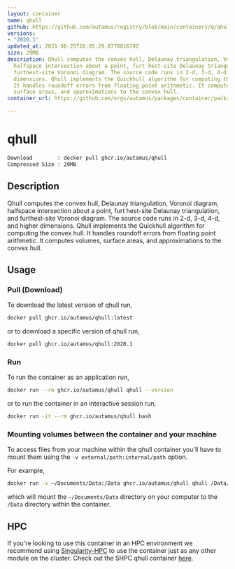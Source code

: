 ```yaml
---
layout: container
name: qhull
github: https://github.com/autamus/registry/blob/main/containers/q/qhull/spack.yaml
versions:
- "2020.1"
updated_at: 2021-06-25T16:05:29.877081679Z
size: 29MB
description: Qhull computes the convex hull, Delaunay triangulation, Voronoi diagram,
  halfspace intersection about a point, furt hest-site Delaunay triangulation, and
  furthest-site Voronoi diagram. The source code runs in 2-d, 3-d, 4-d, and higher
  dimensions. Qhull implements the Quickhull algorithm for computing the convex hull.
  It handles roundoff errors from floating point arithmetic. It computes volumes,
  surface areas, and approximations to the convex hull.
container_url: https://github.com/orgs/autamus/packages/container/package/qhull

---
```

# qhull
```bash 
Download        : docker pull ghcr.io/autamus/qhull
Compressed Size : 29MB
```

## Description
Qhull computes the convex hull, Delaunay triangulation, Voronoi diagram, halfspace intersection about a point, furt hest-site Delaunay triangulation, and furthest-site Voronoi diagram. The source code runs in 2-d, 3-d, 4-d, and higher dimensions. Qhull implements the Quickhull algorithm for computing the convex hull. It handles roundoff errors from floating point arithmetic. It computes volumes, surface areas, and approximations to the convex hull.

## Usage
### Pull (Download)
To download the latest version of qhull run,

```bash
docker pull ghcr.io/autamus/qhull:latest
```

or to download a specific version of qhull run,

```bash
docker pull ghcr.io/autamus/qhull:2020.1
```
### Run
To run the container as an application run,
```bash
docker run --rm ghcr.io/autamus/qhull qhull --version
```

or to run the container in an interactive session run,
```bash
docker run -it --rm ghcr.io/autamus/qhull bash
```

### Mounting volumes between the container and your machine
To access files from your machine within the qhull container you'll have to mount them using the `-v external/path:internal/path` option.

For example,
```bash
docker run -v ~/Documents/Data:/Data ghcr.io/autamus/qhull qhull /Data/myData.csv
```
which will mount the `~/Documents/Data` directory on your computer to the `/Data` directory within the container.

## HPC
If you're looking to use this container in an HPC environment we recommend using [Singularity-HPC](https://singularity-hpc.readthedocs.io) to use the container just as any other module on the cluster. Check out the SHPC qhull container [here](https://singularityhub.github.io/singularity-hpc/r/ghcr.io-autamus-qhull/).